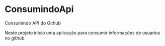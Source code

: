 # ConsumindoApi
Consumindo API do Github

Neste projeto inicio uma aplicação para consumir informações de usuarios no github







